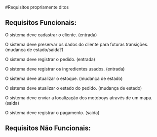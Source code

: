 #Requisitos propriamente ditos


Requisitos Funcionais:
--
O sistema deve cadastrar o cliente. (entrada)

O sistema deve preservar os dados do cliente para futuras transições. (mudança de estado/saida?)

O sistema deve registrar o pedido. (entrada)

O sistema deve registrar os ingredientes usados. (entrada)

O sistema deve atualizar o estoque. (mudança de estado)

O sistema deve atualizar o estado do pedido. (mudança de estado)

O sistema deve enviar a localização dos motoboys através de um mapa. (saida)

O sistema deve registrar o pagamento. (saida)


Requisitos Não Funcionais:
--
